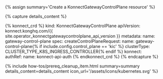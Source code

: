 {% assign summary='Create a KonnectGatewayControlPlane resource' %}

{% capture details_content %}

<!-- vale off -->
{% konnect_crd %}
kind: KonnectGatewayControlPlane
apiVersion: konnect.konghq.com/{{ site.operator_konnectgatewaycontrolplane_api_version }}
metadata:
  name: gateway-control-plane
spec:
  createControlPlaneRequest:
    name: gateway-control-plane{% if include.config.control_plane == 'kic' %}
    clusterType: CLUSTER_TYPE_K8S_INGRESS_CONTROLLER{% endif %}
  konnect:
    authRef:
      name: konnect-api-auth
{% endkonnect_crd %}
{% endcapture %}
<!-- vale on -->

{% include how-tos/prereq_cleanup_item.html summary=summary details_content=details_content icon_url='/assets/icons/kubernetes.svg' %}